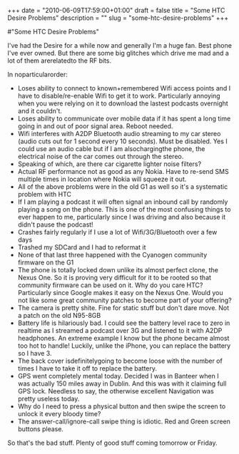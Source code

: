 +++
date = "2010-06-09T17:59:00+01:00"
draft = false
title = "Some HTC Desire Problems"
description = ""
slug = "some-htc-desire-problems"
+++

#"Some HTC Desire Problems"


 <p>I've had the Desire for a while now and generally I'm a huge fan. Best phone I've ever owned. But there are some big glitches which drive me mad and a lot of them arerelatedto the RF bits.</p>
<p>In noparticularorder:</p>
<ul>
<li>Loses ability to connect to known+remembered Wifi access points and I have to disable/re-enable Wifi to get it to work. Particularly annoying when you were relying on it to download the lastest podcasts overnight and it couldn't.</li>
<li>Loses ability to communicate over mobile data if it has spent a long time going in and out of poor signal area. Reboot needed.</li>
<li>Wifi interferes with A2DP Bluetooth audio streaming to my car stereo (audio cuts out for 1 second every 10 seconds). Must be disabled. Yes I could use an audio cable but if I am alsochargingthe phone, the electrical noise of the car comes out through the stereo.</li>
<li>Speaking of which, are there car cigarette lighter noise filters?</li>
<li>Actual RF performance not as good as any Nokia. Have to re-send SMS multiple times in location where Nokia will squeeze it out.</li>
<li>All of the above problems were in the old G1 as well so it's a systematic problem with HTC</li>
<li>If I am playing a podcast it will often signal an inbound call by randomly playing a song on the phone. This is one of the most confusing things to ever happen to me, particularly since I was driving and also because it didn't pause the podcast!</li>
<li>Crashes fairly regularly if I use a lot of Wifi/3G/Bluetooth over a few days</li>
<li>Trashed my SDCard and I had to reformat it</li>
<li>None of that last three happened with the Cyanogen community firmware on the G1</li>
<li>The phone is totally locked down unlike its almost perfect clone, the Nexus One. So it is proving very difficult for it to be rooted so that community firmware can be used on it. Why do you care HTC? Particularly since Google makes it easy on the Nexus One. Would you not like some great community patches to become part of your offering?</li>
<li>The camera is pretty shite. Fine for static stuff but don't dare move. Not a patch on the old N95-8GB</li>
<li>Battery life is hilariously bad. I could see the battery level race to zero in realtime as I streamed a podcast over 3G and listened to it with A2DP headphones. An extreme example I know but the phone became almost too hot to handle! Luckily, unlike the iPhone, you can replace the battery so I have 3.</li>
<li>The back cover isdefinitelygoing to become loose with the number of times I have to take it off to replace the battery.</li>
<li>GPS went completely mental today. Decided I was in Banteer when I was actually 150 miles away in Dublin. And this was with it claiming full GPS lock. Needless to say, the otherwise excellent Navigation was pretty useless today.</li>
<li>Why do I need to press a physical button and then swipe the screen to unlock it every bloody time?</li>
<li>The answer-call/ignore-call swipe thing is idiotic. Red and Green screen buttons please.</li>
</ul>
<p>So that's the bad stuff. Plenty of good stuff coming tomorrow or Friday.</p>
<p></p>
 